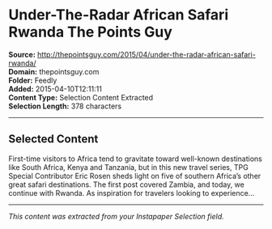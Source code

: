# Under-The-Radar African Safari Rwanda The Points Guy

**Source:** http://thepointsguy.com/2015/04/under-the-radar-african-safari-rwanda/  
**Domain:** thepointsguy.com  
**Folder:** Feedly  
**Added:** 2015-04-10T12:11:11  
**Content Type:** Selection Content Extracted  
**Selection Length:** 378 characters  


---

## Selected Content

First-time visitors to Africa tend to gravitate toward well-known destinations like South Africa, Kenya and Tanzania, but in this new travel series, TPG Special Contributor Eric Rosen sheds light on five of southern Africa’s other great safari destinations. The first post covered Zambia, and today, we continue with Rwanda. As inspiration for travelers looking to experience...

---

*This content was extracted from your Instapaper Selection field.*